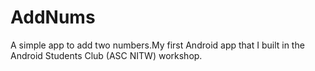 # AddNums
A simple app to add two numbers.My first Android app that I built in the Android Students Club (ASC NITW) workshop.
